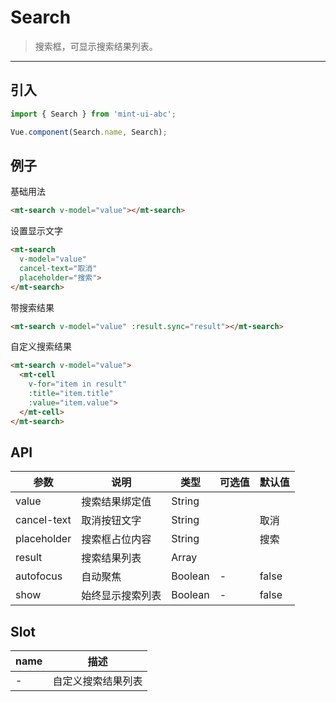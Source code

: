 # Search

> 搜索框，可显示搜索结果列表。

----------

## 引入

```javascript
import { Search } from 'mint-ui-abc';

Vue.component(Search.name, Search);
```

## 例子

基础用法
```html
<mt-search v-model="value"></mt-search>
```

设置显示文字
```html
<mt-search
  v-model="value"
  cancel-text="取消"
  placeholder="搜索">
</mt-search>
```

带搜索结果
```html
<mt-search v-model="value" :result.sync="result"></mt-search>
```

自定义搜索结果
```html
<mt-search v-model="value">
  <mt-cell
    v-for="item in result"
    :title="item.title"
    :value="item.value">
  </mt-cell>
</mt-search>
```



## API
| 参数 | 说明 | 类型 | 可选值 | 默认值 |
|------|-------|---------|-------|--------|
| value | 搜索结果绑定值  | String | |   |
|cancel-text | 取消按钮文字 | String | | 取消 |
|placeholder | 搜索框占位内容  | String | | 搜索 |
| result | 搜索结果列表 | Array | | |
| autofocus | 自动聚焦 | Boolean | - | false |
| show | 始终显示搜索列表 | Boolean | - | false |

## Slot

| name | 描述 |
|------|--------|
| - | 自定义搜索结果列表|
